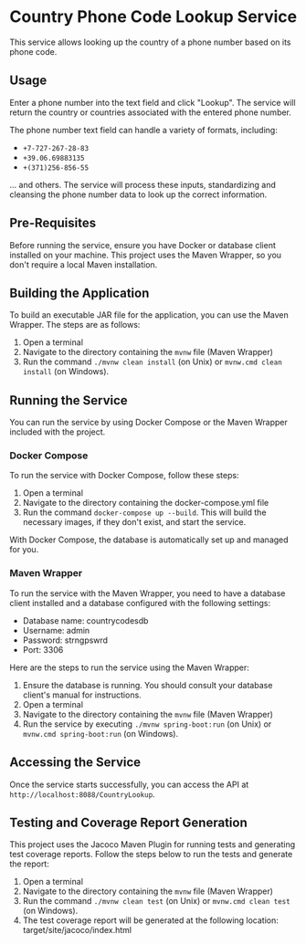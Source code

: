 # Country Phone Code Lookup Service

This service allows looking up the country of a phone number based on its phone code.

## Usage

Enter a phone number into the text field and click "Lookup". The service will return the country or countries associated with the entered phone number.

The phone number text field can handle a variety of formats, including:

- `+7-727-267-28-83`
- `+39.06.69883135`
- `+(371)256-856-55`

... and others. The service will process these inputs, standardizing and cleansing the phone number data to look up the correct information.

## Pre-Requisites

Before running the service, ensure you have Docker or database client installed on your machine.
This project uses the Maven Wrapper, so you don't require a local Maven installation. 

## Building the Application

To build an executable JAR file for the application, you can use the Maven Wrapper.
The steps are as follows:

1. Open a terminal
2. Navigate to the directory containing the `mvnw` file (Maven Wrapper)
3. Run the command `./mvnw clean install` (on Unix) or `mvnw.cmd clean install` (on Windows).

## Running the Service

You can run the service by using Docker Compose or the Maven Wrapper included with the project.

### Docker Compose

To run the service with Docker Compose, follow these steps:

1. Open a terminal
2. Navigate to the directory containing the docker-compose.yml file
3. Run the command `docker-compose up --build`. This will build the necessary images, if they don't exist, and start the service.

With Docker Compose, the database is automatically set up and managed for you.

### Maven Wrapper

To run the service with the Maven Wrapper, you need to have a database client installed and a database configured with the following settings:
- Database name: countrycodesdb
- Username: admin
- Password: strngpswrd
- Port: 3306

Here are the steps to run the service using the Maven Wrapper:

1. Ensure the database is running. You should consult your database client's manual for instructions.
2. Open a terminal
3. Navigate to the directory containing the `mvnw` file (Maven Wrapper)
4. Run the service by executing `./mvnw spring-boot:run` (on Unix) or `mvnw.cmd spring-boot:run` (on Windows).

## Accessing the Service

Once the service starts successfully, you can access the API at `http://localhost:8088/CountryLookup`. 

## Testing and Coverage Report Generation
This project uses the Jacoco Maven Plugin for running tests and generating test coverage reports. Follow the steps below to run the tests and generate the report:
1. Open a terminal
2. Navigate to the directory containing the `mvnw` file (Maven Wrapper)
3. Run the command `./mvnw clean test` (on Unix) or `mvnw.cmd clean test` (on Windows).
4. The test coverage report will be generated at the following location: target/site/jacoco/index.html

